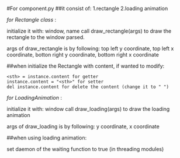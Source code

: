 #For component.py
##it consist of:
1.rectangle
2.loading animation

_for Rectangle class_ :

initialize it with:
    window,
    name
call draw_rectangle(args) to draw the rectangle to the window parsed.

args of draw_rectangle is by following:
    top left y coordinate,
    top left x coordinate,
    botton right y coordinate,
    bottom right x coordinate

##when initialize the Rectangle with content, if wanted to modify:

    <sth> = instance.content for getter
    instance.content = "<sth>" for setter
    del instance.content for delete the content (change it to " ")

_for LoadingAnimation_ :

initialize it with:
    window
call draw_loading(args) to draw the loading animation

args of draw_loading is by following:
    y coordinate,
    x coordinate

##when using loading animation:

set daemon of the waiting function to true (in threading modules)



